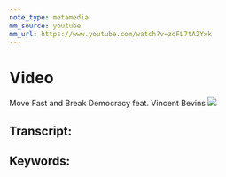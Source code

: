 ```yaml
---
note_type: metamedia
mm_source: youtube
mm_url: https://www.youtube.com/watch?v=zqFL7tA2Yxk
---
```


# Video
Move Fast and Break Democracy feat. Vincent Bevins
![](https://www.youtube.com/watch?v=zqFL7tA2Yxk)

## Transcript:


## Keywords:
